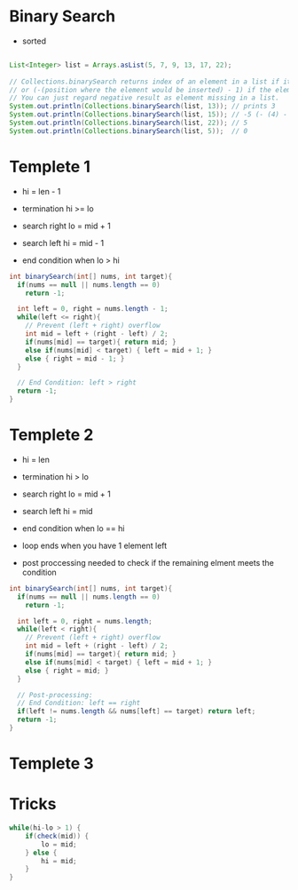 # Binary Search 
- sorted  

```java

List<Integer> list = Arrays.asList(5, 7, 9, 13, 17, 22);
        
// Collections.binarySearch returns index of an element in a list if it's present there,
// or (-(position where the element would be inserted) - 1) if the element is not in the list.
// You can just regard negative result as element missing in a list.
System.out.println(Collections.binarySearch(list, 13)); // prints 3
System.out.println(Collections.binarySearch(list, 15)); // -5 (- (4) - 1 ) => -5
System.out.println(Collections.binarySearch(list, 22)); // 5
System.out.println(Collections.binarySearch(list, 5));  // 0

``` 



# Templete 1 
- hi = len - 1 
- termination hi >= lo 
- search right lo = mid + 1 
- search left hi = mid - 1 

- end condition when lo > hi 
```java
int binarySearch(int[] nums, int target){
  if(nums == null || nums.length == 0)
    return -1;

  int left = 0, right = nums.length - 1;
  while(left <= right){
    // Prevent (left + right) overflow
    int mid = left + (right - left) / 2;
    if(nums[mid] == target){ return mid; }
    else if(nums[mid] < target) { left = mid + 1; }
    else { right = mid - 1; }
  }

  // End Condition: left > right
  return -1;
}
```
# Templete 2 
- hi = len 
- termination hi > lo 
- search right lo = mid + 1
- search left hi = mid

- end condition when lo == hi
- loop ends when you have 1 element left
- post proccessing needed to check if the remaining elment meets the condition 


```java  
int binarySearch(int[] nums, int target){
  if(nums == null || nums.length == 0)
    return -1;

  int left = 0, right = nums.length;
  while(left < right){
    // Prevent (left + right) overflow
    int mid = left + (right - left) / 2;
    if(nums[mid] == target){ return mid; }
    else if(nums[mid] < target) { left = mid + 1; }
    else { right = mid; }
  }

  // Post-processing:
  // End Condition: left == right
  if(left != nums.length && nums[left] == target) return left;
  return -1;
} 
```

# Templete 3  



# Tricks 
```java 
while(hi-lo > 1) { 
    if(check(mid)) { 
        lo = mid; 
    } else { 
        hi = mid; 
    } 
}
```

